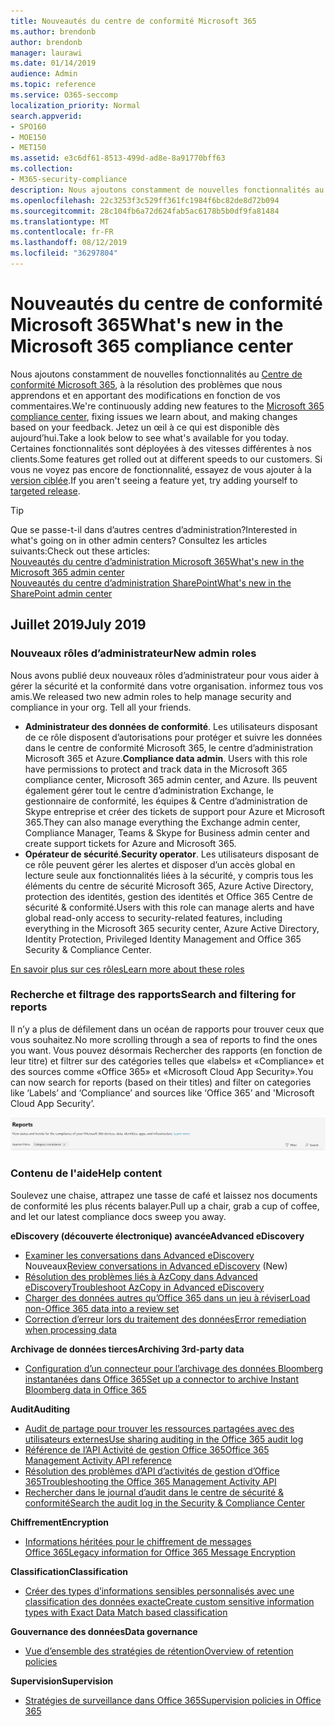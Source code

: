 ```yaml
---
title: Nouveautés du centre de conformité Microsoft 365
ms.author: brendonb
author: brendonb
manager: laurawi
ms.date: 01/14/2019
audience: Admin
ms.topic: reference
ms.service: O365-seccomp
localization_priority: Normal
search.appverid:
- SPO160
- MOE150
- MET150
ms.assetid: e3c6df61-8513-499d-ad8e-8a91770bff63
ms.collection:
- M365-security-compliance
description: Nous ajoutons constamment de nouvelles fonctionnalités au centre de conformité Microsoft 365, à la résolution des problèmes que nous apprendons et en apportant des modifications en fonction de vos commentaires. Découvrez ce que nous avons fait dans ce mois-ci.
ms.openlocfilehash: 22c3253f3c529ff361fc1984f6bc82de8d72b094
ms.sourcegitcommit: 28c104fb6a72d624fab5ac6178b5b0df9fa81484
ms.translationtype: MT
ms.contentlocale: fr-FR
ms.lasthandoff: 08/12/2019
ms.locfileid: "36297804"
---
```

# <a name="whats-new-in-the-microsoft-365-compliance-center"></a><span data-ttu-id="bbb91-104">Nouveautés du centre de conformité Microsoft 365</span><span class="sxs-lookup"><span data-stu-id="bbb91-104">What's new in the Microsoft 365 compliance center</span></span>

<span data-ttu-id="bbb91-105">Nous ajoutons constamment de nouvelles fonctionnalités au [Centre de conformité Microsoft 365](microsoft-365-compliance-center.md), à la résolution des problèmes que nous apprendons et en apportant des modifications en fonction de vos commentaires.</span><span class="sxs-lookup"><span data-stu-id="bbb91-105">We're continuously adding new features to the [Microsoft 365 compliance center](microsoft-365-compliance-center.md), fixing issues we learn about, and making changes based on your feedback.</span></span> <span data-ttu-id="bbb91-106">Jetez un œil à ce qui est disponible dès aujourd’hui.</span><span class="sxs-lookup"><span data-stu-id="bbb91-106">Take a look below to see what's available for you today.</span></span> <span data-ttu-id="bbb91-107">Certaines fonctionnalités sont déployées à des vitesses différentes à nos clients.</span><span class="sxs-lookup"><span data-stu-id="bbb91-107">Some features get rolled out at different speeds to our customers.</span></span> <span data-ttu-id="bbb91-108">Si vous ne voyez pas encore de fonctionnalité, essayez de vous ajouter à la [version ciblée](https://docs.microsoft.com/office365/admin/manage/release-options-in-office-365).</span><span class="sxs-lookup"><span data-stu-id="bbb91-108">If you aren't seeing a feature yet, try adding yourself to [targeted release](https://docs.microsoft.com/office365/admin/manage/release-options-in-office-365).</span></span>

> [!TIP]
> <span data-ttu-id="bbb91-109">Que se passe-t-il dans d’autres centres d’administration?</span><span class="sxs-lookup"><span data-stu-id="bbb91-109">Interested in what's going on in other admin centers?</span></span> <span data-ttu-id="bbb91-110">Consultez les articles suivants:</span><span class="sxs-lookup"><span data-stu-id="bbb91-110">Check out these articles:</span></span><br>[<span data-ttu-id="bbb91-111">Nouveautés du centre d’administration Microsoft 365</span><span class="sxs-lookup"><span data-stu-id="bbb91-111">What's new in the Microsoft 365 admin center</span></span>](https://docs.microsoft.com/office365/admin/whats-new-in-preview?view=o365-worldwide)<br>[<span data-ttu-id="bbb91-112">Nouveautés du centre d’administration SharePoint</span><span class="sxs-lookup"><span data-stu-id="bbb91-112">What's new in the SharePoint admin center</span></span>](https://docs.microsoft.com/sharepoint/what-s-new-in-admin-center)

## <a name="july-2019"></a><span data-ttu-id="bbb91-113">Juillet 2019</span><span class="sxs-lookup"><span data-stu-id="bbb91-113">July 2019</span></span>

### <a name="new-admin-roles"></a><span data-ttu-id="bbb91-114">Nouveaux rôles d’administrateur</span><span class="sxs-lookup"><span data-stu-id="bbb91-114">New admin roles</span></span>

<span data-ttu-id="bbb91-115">Nous avons publié deux nouveaux rôles d’administrateur pour vous aider à gérer la sécurité et la conformité dans votre organisation. informez tous vos amis.</span><span class="sxs-lookup"><span data-stu-id="bbb91-115">We released two new admin roles to help manage security and compliance in your org. Tell all your friends.</span></span>

- <span data-ttu-id="bbb91-116">**Administrateur des données de conformité**. Les utilisateurs disposant de ce rôle disposent d’autorisations pour protéger et suivre les données dans le centre de conformité Microsoft 365, le centre d’administration Microsoft 365 et Azure.</span><span class="sxs-lookup"><span data-stu-id="bbb91-116">**Compliance data admin**. Users with this role have permissions to protect and track data in the Microsoft 365 compliance center, Microsoft 365 admin center, and Azure.</span></span> <span data-ttu-id="bbb91-117">Ils peuvent également gérer tout le centre d’administration Exchange, le gestionnaire de conformité, les équipes & Centre d’administration de Skype entreprise et créer des tickets de support pour Azure et Microsoft 365.</span><span class="sxs-lookup"><span data-stu-id="bbb91-117">They can also manage everything the Exchange admin center, Compliance Manager, Teams & Skype for Business admin center and create support tickets for Azure and Microsoft 365.</span></span>
- <span data-ttu-id="bbb91-118">**Opérateur de sécurité**.</span><span class="sxs-lookup"><span data-stu-id="bbb91-118">**Security operator**.</span></span> <span data-ttu-id="bbb91-119">Les utilisateurs disposant de ce rôle peuvent gérer les alertes et disposer d’un accès global en lecture seule aux fonctionnalités liées à la sécurité, y compris tous les éléments du centre de sécurité Microsoft 365, Azure Active Directory, protection des identités, gestion des identités et Office 365 Centre de sécurité & conformité.</span><span class="sxs-lookup"><span data-stu-id="bbb91-119">Users with this role can manage alerts and have global read-only access to security-related features, including everything in the Microsoft 365 security center, Azure Active Directory, Identity Protection, Privileged Identity Management and Office 365 Security & Compliance Center.</span></span>

[<span data-ttu-id="bbb91-120">En savoir plus sur ces rôles</span><span class="sxs-lookup"><span data-stu-id="bbb91-120">Learn more about these roles</span></span>](https://docs.microsoft.com/office365/securitycompliance/permissions-microsoft-365-compliance-security)

### <a name="search-and-filtering-for-reports"></a><span data-ttu-id="bbb91-121">Recherche et filtrage des rapports</span><span class="sxs-lookup"><span data-stu-id="bbb91-121">Search and filtering for reports</span></span>

<span data-ttu-id="bbb91-122">Il n’y a plus de défilement dans un océan de rapports pour trouver ceux que vous souhaitez.</span><span class="sxs-lookup"><span data-stu-id="bbb91-122">No more scrolling through a sea of reports to find the ones you want.</span></span> <span data-ttu-id="bbb91-123">Vous pouvez désormais Rechercher des rapports (en fonction de leur titre) et filtrer sur des catégories telles que «labels» et «Compliance» et des sources comme «Office 365» et «Microsoft Cloud App Security».</span><span class="sxs-lookup"><span data-stu-id="bbb91-123">You can now search for reports (based on their titles) and filter on categories like ‘Labels’ and ‘Compliance’ and sources like ‘Office 365’ and 'Microsoft Cloud App Security’.</span></span>

![Capture d’écran des boutons de recherche et de filtre des rapports avec un filtre appliqué](media/mcc_report_filtering.png)

### <a name="help-content"></a><span data-ttu-id="bbb91-125">Contenu de l'aide</span><span class="sxs-lookup"><span data-stu-id="bbb91-125">Help content</span></span>

<span data-ttu-id="bbb91-126">Soulevez une chaise, attrapez une tasse de café et laissez nos documents de conformité les plus récents balayer.</span><span class="sxs-lookup"><span data-stu-id="bbb91-126">Pull up a chair, grab a cup of coffee, and let our latest compliance docs sweep you away.</span></span>

<span data-ttu-id="bbb91-127">**eDiscovery (découverte électronique) avancée**</span><span class="sxs-lookup"><span data-stu-id="bbb91-127">**Advanced eDiscovery**</span></span>
- <span data-ttu-id="bbb91-128">[Examiner les conversations dans Advanced eDiscovery](compliance20/conversation-review-sets.md) Nouveaux</span><span class="sxs-lookup"><span data-stu-id="bbb91-128">[Review conversations in Advanced eDiscovery](compliance20/conversation-review-sets.md) (New)</span></span>
- [<span data-ttu-id="bbb91-129">Résolution des problèmes liés à AzCopy dans Advanced eDiscovery</span><span class="sxs-lookup"><span data-stu-id="bbb91-129">Troubleshoot AzCopy in Advanced eDiscovery</span></span>](compliance20/troubleshooting-azcopy.md)
- [<span data-ttu-id="bbb91-130">Charger des données autres qu’Office 365 dans un jeu à réviser</span><span class="sxs-lookup"><span data-stu-id="bbb91-130">Load non-Office 365 data into a review set</span></span>](compliance20/load-non-office365-data.md)
- [<span data-ttu-id="bbb91-131">Correction d’erreur lors du traitement des données</span><span class="sxs-lookup"><span data-stu-id="bbb91-131">Error remediation when processing data</span></span>](compliance20/error-remediation.md)

<span data-ttu-id="bbb91-132">**Archivage de données tierces**</span><span class="sxs-lookup"><span data-stu-id="bbb91-132">**Archiving 3rd-party data**</span></span>
- [<span data-ttu-id="bbb91-133">Configuration d’un connecteur pour l’archivage des données Bloomberg instantanées dans Office 365</span><span class="sxs-lookup"><span data-stu-id="bbb91-133">Set up a connector to archive Instant Bloomberg data in Office 365</span></span>](archive-instant-bloomberg-data.md)

<span data-ttu-id="bbb91-134">**Audit**</span><span class="sxs-lookup"><span data-stu-id="bbb91-134">**Auditing**</span></span>
- [<span data-ttu-id="bbb91-135">Audit de partage pour trouver les ressources partagées avec des utilisateurs externes</span><span class="sxs-lookup"><span data-stu-id="bbb91-135">Use sharing auditing in the Office 365 audit log</span></span>](use-sharing-auditing.md)
- [<span data-ttu-id="bbb91-136">Référence de l’API Activité de gestion Office 365</span><span class="sxs-lookup"><span data-stu-id="bbb91-136">Office 365 Management Activity API reference</span></span>](https://docs.microsoft.com/office/office-365-management-api/office-365-management-activity-api-reference)
- [<span data-ttu-id="bbb91-137">Résolution des problèmes d’API d’activités de gestion d’Office 365</span><span class="sxs-lookup"><span data-stu-id="bbb91-137">Troubleshooting the Office 365 Management Activity API</span></span>](https://docs.microsoft.com/office/office-365-management-api/troubleshooting-the-office-365-management-activity-api)
- [<span data-ttu-id="bbb91-138">Rechercher dans le journal d’audit dans le centre de sécurité & conformité</span><span class="sxs-lookup"><span data-stu-id="bbb91-138">Search the audit log in the Security & Compliance Center</span></span>](search-the-audit-log-in-security-and-compliance.md)

<span data-ttu-id="bbb91-139">**Chiffrement**</span><span class="sxs-lookup"><span data-stu-id="bbb91-139">**Encryption**</span></span>
- [<span data-ttu-id="bbb91-140">Informations héritées pour le chiffrement de messages Office 365</span><span class="sxs-lookup"><span data-stu-id="bbb91-140">Legacy information for Office 365 Message Encryption</span></span>](legacy-information-for-message-encryption.md)

<span data-ttu-id="bbb91-141">**Classification**</span><span class="sxs-lookup"><span data-stu-id="bbb91-141">**Classification**</span></span>
- [<span data-ttu-id="bbb91-142">Créer des types d’informations sensibles personnalisés avec une classification des données exacte</span><span class="sxs-lookup"><span data-stu-id="bbb91-142">Create custom sensitive information types with Exact Data Match based classification</span></span>](create-custom-sensitive-information-types-with-exact-data-match-based-classification.md)

<span data-ttu-id="bbb91-143">**Gouvernance des données**</span><span class="sxs-lookup"><span data-stu-id="bbb91-143">**Data governance**</span></span>
- [<span data-ttu-id="bbb91-144">Vue d’ensemble des stratégies de rétention</span><span class="sxs-lookup"><span data-stu-id="bbb91-144">Overview of retention policies</span></span>](retention-policies.md)

<span data-ttu-id="bbb91-145">**Supervision**</span><span class="sxs-lookup"><span data-stu-id="bbb91-145">**Supervision**</span></span>
- [<span data-ttu-id="bbb91-146">Stratégies de surveillance dans Office 365</span><span class="sxs-lookup"><span data-stu-id="bbb91-146">Supervision policies in Office 365</span></span>](supervision-policies.md)